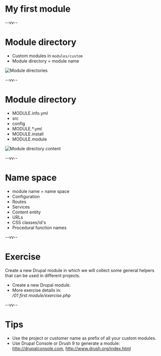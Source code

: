 # My first module

--vv--

# Module directory
- Custom modules in `modules/custom`
- Module directory = module name

![Module directories](assets/images/files-root-modules.png) <!-- .element: style="width: 30%;" -->

--vv--

# Module directory
- MODULE.info.yml
- src
- config
- MODULE.*.yml
- MODULE.install
- MODULE.module

![Module directory content](assets/images/files-module.png) <!-- .element: style="width: 20%;" -->

--vv--

# Name space
- module name = name space
- Configuration
- Routes
- Services
- Content entity
- URLs
- CSS classes/id's 
- Procedural function names

--vv--

# Exercise
Create a new Drupal module in which we will collect some general helpers that can be used in different projects.

- Create a new Drupal module.
- More exercise details in: <br>_/01 first module/exercise.php_

--vv--

# Tips
- Use the project or customer name as prefix of all your custom modules.
- Use Drupal Console or Drush 9 to generate a module: <br>http://drupalconsole.com, http://www.drush.org/index.html
